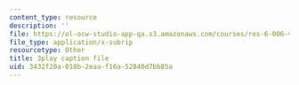 ```yaml
---
content_type: resource
description: ''
file: https://ol-ocw-studio-app-qa.s3.amazonaws.com/courses/res-6-006-video-demonstrations-in-lasers-and-optics-spring-2008/3432f20a018b2eaaf16a52840d7bb85a_G9kl6-lRHNs.srt
file_type: application/x-subrip
resourcetype: Other
title: 3play caption file
uid: 3432f20a-018b-2eaa-f16a-52840d7bb85a
---
```


